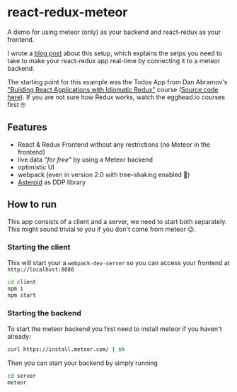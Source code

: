 # react-redux-meteor

A demo for using meteor (only) as your backend and react-redux as your frontend.

I wrote a [blog post](https://blog.backlogapp.io/building-real-time-react-applications-with-redux-and-meteor-de29042eb460?gi=e166269ad5bb#.z8j0khk59) about this setup, which explains the setps you need to take to make your react-redux app real-time by connecting it to a meteor backend.

The starting point for this example was the Todos App from Dan Abramov's ["Building React Applications with Idiomatic Redux"](https://egghead.io/courses/building-react-applications-with-idiomatic-redux) course ([Source code here](https://github.com/gaearon/todos)). If you are not sure how Redux works, watch the egghead.io courses first 🤓

## Features

- React & Redux Frontend without any restrictions (no Meteor in the frontend)
- live data *"for free"* by using a Meteor backend
- optimistic UI
- webpack (even in version 2.0 with tree-shaking enabled 🎉)
- [Asteroid](https://github.com/mondora/asteroid) as DDP library

## How to run

This app consists of a client and a server, we need to start both separately. This might sound trivial to you if you don't come from meteor 😉.

### Starting the client

This will start your a `webpack-dev-server` so you can access your frontend at `http://localhost:8080`
```sh
cd client
npm i
npm start
```

### Starting the backend

To start the meteor backend you first need to install meteor if you haven't already:
```sh
curl https://install.meteor.com/ | sh
```
Then you can start your backend by simply running
```sh
cd server
meteor
```
